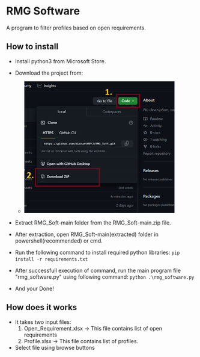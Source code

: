 # RMG Software 
A program to filter profiles based on open requirements.

## How to install

-  Install python3 from Microsoft Store.
-  Download the project from:
     - <img src="https://github.com/Nishant0073/RMG_Soft/blob/main/download_project_img.png" width="400" height="350" />
    
-  Extract RMG_Soft-main folder from the RMG_Soft-main.zip file.
-  After extraction, open RMG_Soft-main(extracted) folder in powershell(recommended) or cmd.
-  Run the following command to install required python libraries:
            ``` pip install -r requirements.txt ```
-  After successfull execution of command, run the main program file "rmg_software.py" using following command:
        ``` python .\rmg_software.py ```
- And your Done!  

## How does it works
- It takes two input files:
     1. Open_Requirement.xlsx -> This file contains list of open requirements
     2. Profile.xlsx  -> This file contains list of profiles.
- Select file using browse buttons
       
     
